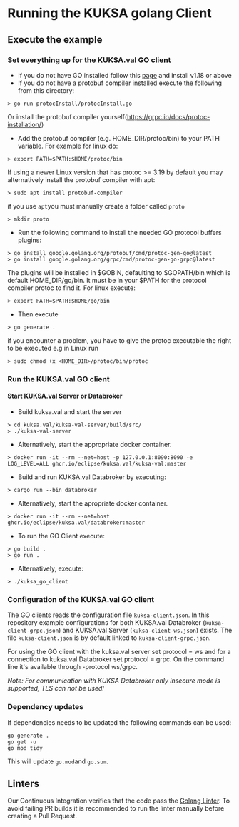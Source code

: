 # Running the KUKSA golang Client

## Execute the example

### Set everything up for the KUKSA.val GO client
- If you do not have GO installed follow this [page](https://go.dev/doc/install) and install v1.18 or above
- If you do not have a protobuf compiler installed execute the following from this directory:
```
> go run protocInstall/protocInstall.go
```
Or install the protobuf compiler yourself(https://grpc.io/docs/protoc-installation/)
- Add the protobuf compiler (e.g. HOME_DIR/protoc/bin) to your PATH variable. For example for linux do:
```
> export PATH=$PATH:$HOME/protoc/bin
```

If using a newer Linux version that has protoc >= 3.19 by default you may alternatively install the protobuf compiler with apt:

```
> sudo apt install protobuf-compiler
```

if you use `apt`you must manually create a folder called `proto`


```
> mkdir proto
```

- Run the following command to install the needed GO protocol buffers plugins:
```
> go install google.golang.org/protobuf/cmd/protoc-gen-go@latest
> go install google.golang.org/grpc/cmd/protoc-gen-go-grpc@latest
```
The plugins will be installed in $GOBIN, defaulting to $GOPATH/bin which is default HOME_DIR/go/bin. It must be in your $PATH for the protocol compiler protoc to find it.
For linux execute:
```
> export PATH=$PATH:$HOME/go/bin
```
- Then execute
```
> go generate .
```
if you encounter a problem, you have to give the protoc executable the right to be executed e.g in Linux run
```
> sudo chmod +x <HOME_DIR>/protoc/bin/protoc
```
### Run the KUKSA.val GO client
#### Start KUKSA.val Server or Databroker
- Build kuksa.val and start the server
```
> cd kuksa.val/kuksa-val-server/build/src/
> ./kuksa-val-server
```
- Alternatively, start the appropriate docker container.
```
> docker run -it --rm --net=host -p 127.0.0.1:8090:8090 -e LOG_LEVEL=ALL ghcr.io/eclipse/kuksa.val/kuksa-val:master
```
- Build and run KUKSA.val Databroker by executing:
```
> cargo run --bin databroker
```
- Alternatively, start the apropriate docker container.
```
> docker run -it --rm --net=host ghcr.io/eclipse/kuksa.val/databroker:master
```
- To run the GO Client execute:
```
> go build .
> go run .
```
- Alternatively, execute:
```
> ./kuksa_go_client
```

### Configuration of the KUKSA.val GO client
The GO clients reads the configuration file `kuksa-client.json`. In this repository example configurations for both
KUKSA.val Databroker (`kuksa-client-grpc.json`) and KUKSA.val Server (`kuksa-client-ws.json`) exists.
The file `kuksa-client.json` is by default linked to `kuksa-client-grpc.json`.

For using the GO client with the kuksa.val server set protocol = ws and for a connection to kuksa.val Databroker set protocol = grpc. On the command line it's available through -protocol ws/grpc.

*Note: For communication with KUKSA Databroker only insecure mode is supported, TLS can not be used!*

### Dependency updates

If dependencies needs to be updated the following commands can be used:

```
go generate .
go get -u
go mod tidy
```

This will update `go.mod`and `go.sum`.

## Linters

Our Continuous Integration verifies that the code pass the [Golang Linter](https://golangci-lint.run/usage/install).
To avoid failing PR builds it is recommended to run the linter manually before creating a Pull Request.
